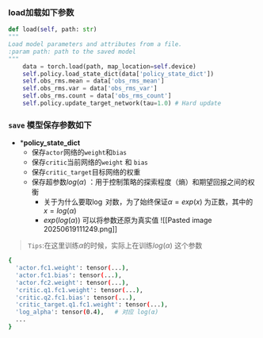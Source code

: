 ### load加载如下参数
```python
def load(self, path: str)
"""
Load model parameters and attributes from a file.
:param path: path to the saved model
"""
	data = torch.load(path, map_location=self.device)
	self.policy.load_state_dict(data['policy_state_dict'])
	self.obs_rms.mean = data['obs_rms_mean']
	self.obs_rms.var = data['obs_rms_var']
	self.obs_rms.count = data['obs_rms_count']
	self.policy.update_target_network(tau=1.0) # Hard update
```

### `save`  模型保存参数如下
*  ***policy_state_dict** 
     * 保存`actor`网络的`weight`和`bias`
     * 保存`critic`当前网络的`weight` 和 `bias`
     * 保存`critic_target`目标网络的权重
     * 保存超参数$log({\alpha})$   ：用于控制策略的探索程度（熵）和期望回报之间的权衡
         * 关于为什么要取$\log$ 对数，为了始终保证$\alpha = exp(x)$ 为正数，其中的$x=log(\alpha)$
         * $exp(log(\alpha))$ 可以将参数还原为真实值
![[Pasted image 20250619111249.png]]
> `Tips`:在这里训练$\alpha$的时候，实际上在训练$log(\alpha)$ 这个参数
```bash
{
  'actor.fc1.weight': tensor(...),
  'actor.fc1.bias': tensor(...),
  'actor.fc2.weight': tensor(...),
  'critic.q1.fc1.weight': tensor(...),
  'critic.q2.fc1.bias': tensor(...),
  'critic_target.q1.fc1.weight': tensor(...),
  'log_alpha': tensor(0.4),   # 对应 log(α)
  ...
}
```